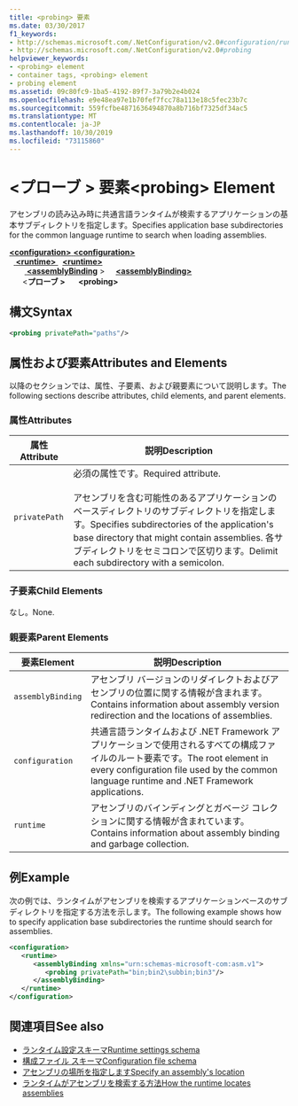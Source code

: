 ```yaml
---
title: <probing> 要素
ms.date: 03/30/2017
f1_keywords:
- http://schemas.microsoft.com/.NetConfiguration/v2.0#configuration/runtime/assemblyBinding/probing
- http://schemas.microsoft.com/.NetConfiguration/v2.0#probing
helpviewer_keywords:
- <probing> element
- container tags, <probing> element
- probing element
ms.assetid: 09c80fc9-1ba5-4192-89f7-3a79b2e4b024
ms.openlocfilehash: e9e48ea97e1b70fef7fcc78a113e18c5fec23b7c
ms.sourcegitcommit: 559fcfbe4871636494870a8b716bf7325df34ac5
ms.translationtype: MT
ms.contentlocale: ja-JP
ms.lasthandoff: 10/30/2019
ms.locfileid: "73115860"
---
```

# <a name="probing-element"></a><span data-ttu-id="65af5-102">\<プローブ > 要素</span><span class="sxs-lookup"><span data-stu-id="65af5-102">\<probing> Element</span></span>
<span data-ttu-id="65af5-103">アセンブリの読み込み時に共通言語ランタイムが検索するアプリケーションの基本サブディレクトリを指定します。</span><span class="sxs-lookup"><span data-stu-id="65af5-103">Specifies application base subdirectories for the common language runtime to search when loading assemblies.</span></span>  
  
<span data-ttu-id="65af5-104">[ **\<configuration>** ](../configuration-element.md)</span><span class="sxs-lookup"><span data-stu-id="65af5-104">[**\<configuration>**](../configuration-element.md)</span></span>\
<span data-ttu-id="65af5-105">&nbsp;&nbsp;[ **\<runtime>** ](runtime-element.md)</span><span class="sxs-lookup"><span data-stu-id="65af5-105">&nbsp;&nbsp;[**\<runtime>**](runtime-element.md)</span></span>\
<span data-ttu-id="65af5-106">&nbsp; &nbsp; &nbsp; &nbsp;[ **\<assemblyBinding**](assemblybinding-element-for-runtime.md) > </span><span class="sxs-lookup"><span data-stu-id="65af5-106">&nbsp;&nbsp;&nbsp;&nbsp;[**\<assemblyBinding>**](assemblybinding-element-for-runtime.md)</span></span>\
<span data-ttu-id="65af5-107">&nbsp;&nbsp;&nbsp;&nbsp;&nbsp;&nbsp;\<**プローブ >**</span><span class="sxs-lookup"><span data-stu-id="65af5-107">&nbsp;&nbsp;&nbsp;&nbsp;&nbsp;&nbsp;**\<probing>**</span></span>  
  
## <a name="syntax"></a><span data-ttu-id="65af5-108">構文</span><span class="sxs-lookup"><span data-stu-id="65af5-108">Syntax</span></span>  
  
```xml  
<probing privatePath="paths"/>  
```  
  
## <a name="attributes-and-elements"></a><span data-ttu-id="65af5-109">属性および要素</span><span class="sxs-lookup"><span data-stu-id="65af5-109">Attributes and Elements</span></span>  
 <span data-ttu-id="65af5-110">以降のセクションでは、属性、子要素、および親要素について説明します。</span><span class="sxs-lookup"><span data-stu-id="65af5-110">The following sections describe attributes, child elements, and parent elements.</span></span>  
  
### <a name="attributes"></a><span data-ttu-id="65af5-111">属性</span><span class="sxs-lookup"><span data-stu-id="65af5-111">Attributes</span></span>  
  
|<span data-ttu-id="65af5-112">属性</span><span class="sxs-lookup"><span data-stu-id="65af5-112">Attribute</span></span>|<span data-ttu-id="65af5-113">説明</span><span class="sxs-lookup"><span data-stu-id="65af5-113">Description</span></span>|  
|---------------|-----------------|  
|`privatePath`|<span data-ttu-id="65af5-114">必須の属性です。</span><span class="sxs-lookup"><span data-stu-id="65af5-114">Required attribute.</span></span><br /><br /> <span data-ttu-id="65af5-115">アセンブリを含む可能性のあるアプリケーションのベースディレクトリのサブディレクトリを指定します。</span><span class="sxs-lookup"><span data-stu-id="65af5-115">Specifies subdirectories of the application's base directory that might contain assemblies.</span></span> <span data-ttu-id="65af5-116">各サブディレクトリをセミコロンで区切ります。</span><span class="sxs-lookup"><span data-stu-id="65af5-116">Delimit each subdirectory with a semicolon.</span></span>|  
  
### <a name="child-elements"></a><span data-ttu-id="65af5-117">子要素</span><span class="sxs-lookup"><span data-stu-id="65af5-117">Child Elements</span></span>  

<span data-ttu-id="65af5-118">なし。</span><span class="sxs-lookup"><span data-stu-id="65af5-118">None.</span></span>  
  
### <a name="parent-elements"></a><span data-ttu-id="65af5-119">親要素</span><span class="sxs-lookup"><span data-stu-id="65af5-119">Parent Elements</span></span>  
  
|<span data-ttu-id="65af5-120">要素</span><span class="sxs-lookup"><span data-stu-id="65af5-120">Element</span></span>|<span data-ttu-id="65af5-121">説明</span><span class="sxs-lookup"><span data-stu-id="65af5-121">Description</span></span>|  
|-------------|-----------------|  
|`assemblyBinding`|<span data-ttu-id="65af5-122">アセンブリ バージョンのリダイレクトおよびアセンブリの位置に関する情報が含まれます。</span><span class="sxs-lookup"><span data-stu-id="65af5-122">Contains information about assembly version redirection and the locations of assemblies.</span></span>|  
|`configuration`|<span data-ttu-id="65af5-123">共通言語ランタイムおよび .NET Framework アプリケーションで使用されるすべての構成ファイルのルート要素です。</span><span class="sxs-lookup"><span data-stu-id="65af5-123">The root element in every configuration file used by the common language runtime and .NET Framework applications.</span></span>|  
|`runtime`|<span data-ttu-id="65af5-124">アセンブリのバインディングとガベージ コレクションに関する情報が含まれています。</span><span class="sxs-lookup"><span data-stu-id="65af5-124">Contains information about assembly binding and garbage collection.</span></span>|  
  
## <a name="example"></a><span data-ttu-id="65af5-125">例</span><span class="sxs-lookup"><span data-stu-id="65af5-125">Example</span></span>  
 <span data-ttu-id="65af5-126">次の例では、ランタイムがアセンブリを検索するアプリケーションベースのサブディレクトリを指定する方法を示します。</span><span class="sxs-lookup"><span data-stu-id="65af5-126">The following example shows how to specify application base subdirectories the runtime should search for assemblies.</span></span>  
  
```xml  
<configuration>  
   <runtime>  
      <assemblyBinding xmlns="urn:schemas-microsoft-com:asm.v1">  
         <probing privatePath="bin;bin2\subbin;bin3"/>  
      </assemblyBinding>  
   </runtime>  
</configuration>  
```  
  
## <a name="see-also"></a><span data-ttu-id="65af5-127">関連項目</span><span class="sxs-lookup"><span data-stu-id="65af5-127">See also</span></span>

- [<span data-ttu-id="65af5-128">ランタイム設定スキーマ</span><span class="sxs-lookup"><span data-stu-id="65af5-128">Runtime settings schema</span></span>](index.md)
- [<span data-ttu-id="65af5-129">構成ファイル スキーマ</span><span class="sxs-lookup"><span data-stu-id="65af5-129">Configuration file schema</span></span>](../index.md)
- [<span data-ttu-id="65af5-130">アセンブリの場所を指定します</span><span class="sxs-lookup"><span data-stu-id="65af5-130">Specify an assembly's location</span></span>](../../../../standard/assembly/location.md)
- [<span data-ttu-id="65af5-131">ランタイムがアセンブリを検索する方法</span><span class="sxs-lookup"><span data-stu-id="65af5-131">How the runtime locates assemblies</span></span>](../../../deployment/how-the-runtime-locates-assemblies.md)
